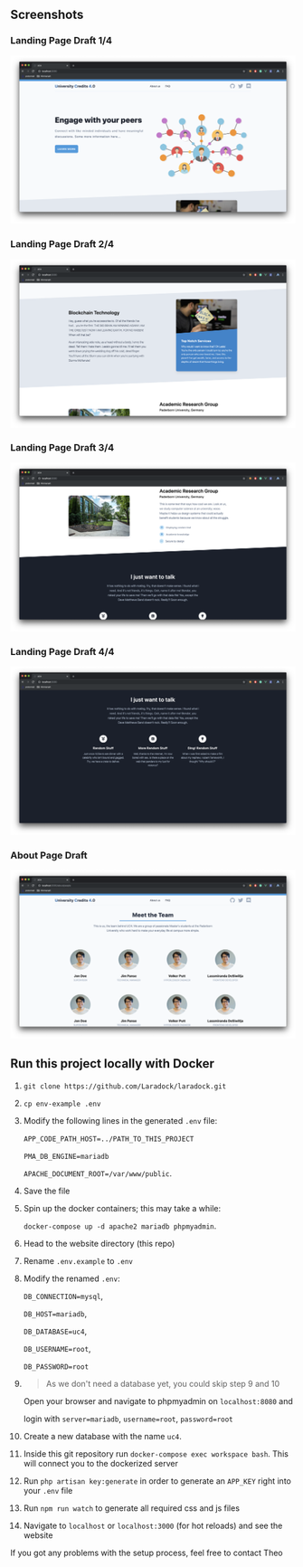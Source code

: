 ## Screenshots

### Landing Page Draft 1/4
![Landing Page (First Draft)](./public/img/screenshots/landing_01.png)

### Landing Page Draft 2/4
![Landing Page (First Draft)](./public/img/screenshots/landing_02.png)

### Landing Page Draft 3/4
![Landing Page (First Draft)](./public/img/screenshots/landing_03.png)

### Landing Page Draft 4/4
![Landing Page (First Draft)](./public/img/screenshots/landing_04.png)

### About Page Draft
![About (First Draft)](./public/img/screenshots/about.png)

## Run this project locally with Docker

1. ```git clone https://github.com/Laradock/laradock.git```
2. ```cp env-example .env```
3. Modify the following lines in the generated ```.env``` file:
    
    ```APP_CODE_PATH_HOST=../PATH_TO_THIS_PROJECT```

    ```PMA_DB_ENGINE=mariadb```
    
    ```APACHE_DOCUMENT_ROOT=/var/www/public```.

4. Save the file
5. Spin up the docker containers; this may take a while:

    ```docker-compose up -d apache2 mariadb phpmyadmin```. 

6. Head to the website directory (this repo) 
7. Rename  ```.env.example```  to ```.env```
8. Modify the renamed ```.env```:

    ```DB_CONNECTION=mysql```, 
    
    ```DB_HOST=mariadb```, 
    
    ```DB_DATABASE=uc4```,
    
    ```DB_USERNAME=root```,
    
    ```DB_PASSWORD=root```
9. > As we don't need a database yet, you could skip step 9 and 10

    Open your browser and navigate to phpmyadmin on ```localhost:8080``` and

    login with ```server=mariadb```, ```username=root```, ```password=root```
   
10. Create a new database with the name ```uc4```.
11. Inside this git repository run ```docker-compose exec workspace bash```. This will connect you to the dockerized server
  
12. Run ```php artisan key:generate``` in order to generate an ```APP_KEY``` right into your ```.env``` file
   
13. Run ```npm run watch``` to generate all required css and js files

14. Navigate to ```localhost``` or ```localhost:3000``` (for hot reloads) and see the website

If you got any problems with the setup process, feel free to contact Theo






